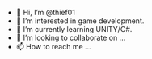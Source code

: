 - 👋 Hi, I’m @thief01
- 👀 I’m interested in game development.
- 🌱 I’m currently learning UNITY/C#.
- 💞️ I’m looking to collaborate on ...
- 📫 How to reach me ...

<!---
thief01/thief01 is a ✨ special ✨ repository because its `README.md` (this file) appears on your GitHub profile.
You can click the Preview link to take a look at your changes.
--->
